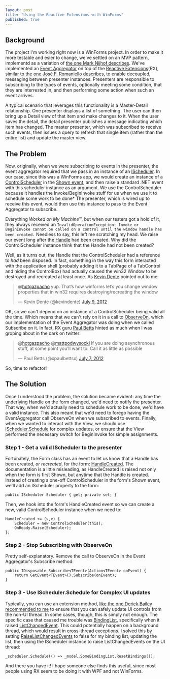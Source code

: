 ```yaml
---
layout: post
title: "Using the Reactive Extensions with WinForms"
published: true
---
```

## Background

The project I'm working right now is a WinForms project. In order to make it more testable and esier to change, we've settled on an MVP pattern, implementd as a variation of [the one Mark Nijhof describes](http://elegantcode.com/2009/12/19/using-conventions-with-passive-view/). We've implemented an [Event Aggregator](http://www.martinfowler.com/eaaDev/EventAggregator.html) on top of the [Reactive Extensions](http://msdn.microsoft.com/en-us/data/gg577609.aspx)(RX), [similar to the one José F. Romaniello describes](http://joseoncode.com/2010/04/29/event-aggregator-with-reactive-extensions/), to enable decoupled, messaging between presenter instances. Presenters are responsible to subscribing to the types of events, optionally meeting some condition, that they are interrested in, and then performing some action when such an event arrives. 

A typical scenario that leverages this functionality is a Master-Detail relationship. One presenter displays a list of something. The user can then bring up a Detail view of that item and make changes to it. When the user saves the detail, the detail presenter publishes a message indicating which item has changed. The master presenter, which was subscribed to receive such events, then issues a query to refresh that single item (rather than the entire list) and update the master view.

## The Problem

Now, originally, when we were subscribing to events in the presenter, the event aggregator required that we pass in an instance of an [IScheduler](http://msdn.microsoft.com/en-us/library/system.reactive.concurrency.ischeduler.aspx). In our case, since this was a WinForms app, we would create an instance of a [ControlScheduler](http://msdn.microsoft.com/en-us/library/system.reactive.concurrency.controlscheduler.aspx) in the [Shown event](http://msdn.microsoft.com/en-us/library/system.windows.forms.form.shown), and then raise a standard .NET event with this scheduler instance as an argument. We use the ControlScheduler because it handles the Invoke/BeginInvoke stuff for us when we use it to schedule some work to be done* The presenter, which is wired up to receive this event, would then use this instance to pass to the Event Aggregator to subscribe.

Everything *Worked on My Machine&#8482;*, but when our testers got a hold of it, they always received an `InvalidOperationException: Invoke or BeginInvoke cannot be called on a control until the window handle has been created.` Needless to say, this left me scratching my head. We raise our event long after the [Handle](http://msdn.microsoft.com/en-us/library/system.windows.forms.control.handle) had been created. Why did the ControlScheduler instance think that the Handle had not been created?

Well, as it turns out, the Handle that the ControlScheduler had a reference to *had* been disposed. In fact, something in the way this form interacted with the application shell (probably adding it to a TabPage of a TabControl and hiding the ControlBox) had actually caused the win32 Window to be destroyed and recreated at least once. As [Kevin Dente](https://twitter.com/kevindente) pointed out to me:

<blockquote class="twitter-tweet" data-in-reply-to="222317462530703361"><p>@<a href="https://twitter.com/hotgazpacho">hotgazpacho</a> yup. That’s how winforms let’s you change window properties that in win32 requires destroying/recreating the window</p>&mdash; Kevin Dente (@kevindente) <a href="https://twitter.com/kevindente/status/222332927395115008" data-datetime="2012-07-09T14:14:35+00:00">July 9, 2012</a></blockquote>

OK, so we can't depend on an instance of a ControlScheduler being valid all the time. Which means that we can't rely on it in a call to [ObserveOn](http://msdn.microsoft.com/en-us/library/hh211920.aspx), which our implementation of the Event Aggregator was doing when we called Subscribe on it. In fact, RX guru [Paul Betts](https://twitter.com/xpaulbettsx) hinted as much when I was groping about in the dark on twitter:

<blockquote class="twitter-tweet" data-in-reply-to="221666903297507328"><p>@<a href="https://twitter.com/hotgazpacho">hotgazpacho</a> @<a href="https://twitter.com/mattpodwysocki">mattpodwysocki</a> If you are doing asynchronous stuff, at some point you’ll want to. Call it as little as possible</p>&mdash; Paul Betts (@xpaulbettsx) <a href="https://twitter.com/xpaulbettsx/status/221667340587249665" data-datetime="2012-07-07T18:09:47+00:00">July 7, 2012</a></blockquote>

So, time to refactor!

## The Solution

Once I understood the problem, the solution became evident: any time the underlying Handle on the form changed, we'd need to notify the presenter. That way, when we'd actually need to schedule work to be done, we'd have a valid instance. This also meant that we'd need to forego having the EventAggregator call ObserveOn when we subscribed to events. Finally, when we wanted to interact with the View, we should use [IScheduler.Schedule](http://msdn.microsoft.com/en-us/library/hh229734.aspx) for complex updates, or ensure that the View performed the necessary switch for BeginInvoke for simple assignments.

### Step 1 - Get a valid IScheduler to the presenter

Fortunately, the Form class has an event to let us know that a Handle has been created, *or recreated*, for the form: [HandleCreated](http://msdn.microsoft.com/en-us/library/system.windows.forms.control.handlecreated.aspx). The documentation is a little misleading, as HandleCreated is raised not only when the form is first Shown, but anytime that the Handle is created. Instead of creating a one-off ControlScheduler in the form's Shown event, we'll add an IScheduler property to the form:

    public IScheduler Scheduler { get; private set; }
    
Then, we hook into the form's HandleCreated event so we can create a new, valid ControlScheduler instance when we need to:

    HandleCreated += (s,e) {
        Scheduler = new ControlScheduler(this);
        OnReady.Raise(Scheduler);
    };

### Step 2 - Stop Subscribing with ObserveOn

Pretty self-explanatory. Remove the call to ObserveOn in the Event Aggregator's Subscribe method:

    public IDisposable Subscribe<TEvent>(Action<TEvent> onEvent) {
        return GetEvent<TEvent>().Subscribe(onEvent);
    }

### Step 3 - Use IScheduler.Schedule for Complex UI updates

Typically, you can use an extension method, [like the one Derick Bailey recommended to me](http://lostechies.com/derickbailey/2011/01/24/asynchronous-control-updates-in-c-net-winforms/) to ensure that you can safely update UI controls from the non-UI thread. In some cases, though, this is simply not enough. The specific case that caused me trouble was [BindingList<T>](http://msdn.microsoft.com/en-us/library/ms132679.aspx), specifically when it raised [ListChangedEvent](http://msdn.microsoft.com/en-us/library/ms132742.aspx). This could potentially happen on a background thread, which would result in cross-thread exceptions. I solved this by setting [RaiseListChangedEvents](http://msdn.microsoft.com/en-us/library/ms132728.aspx) to false for my binding list, updating the list, then using the IScheduler instance to raise ListChangedEvents on the UI thread:

    _scheduler.Schedule(() => _model.SomeBindingList.ResetBindings());
    
And there you have it! I hope someone else finds this useful, since most people using RX seem to be doing it with WPF and not WinForms.

<script src="//platform.twitter.com/widgets.js" charset="utf-8"></script>
